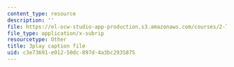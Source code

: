 ```yaml
---
content_type: resource
description: ''
file: https://ol-ocw-studio-app-production.s3.amazonaws.com/courses/2-71-optics-spring-2009/c3e73691e01250dc897d4a3bc2935875_Xke7rX3QO-k.vtt
file_type: application/x-subrip
resourcetype: Other
title: 3play caption file
uid: c3e73691-e012-50dc-897d-4a3bc2935875
---
```

